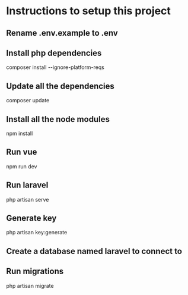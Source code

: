 # Instructions to setup this project 
## Rename .env.example to .env
## Install php dependencies
composer install --ignore-platform-reqs
## Update all the dependencies
composer update
## Install all the node modules
npm install
## Run vue
npm run dev
## Run laravel
php artisan serve
## Generate key
php artisan key:generate
## Create a database named laravel to connect to
## Run migrations
php artisan migrate